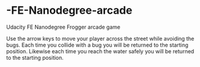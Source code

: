 # -FE-Nanodegree-arcade
Udacity FE Nanodegree Frogger arcade game

Use the arrow keys to move your player across the street while avoiding the bugs.  Each time you collide with a bug you will be returned
to the starting position.  Likewise each time you reach the water safely you will be returned to the starting position.
